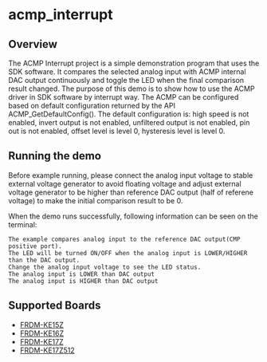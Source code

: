 # acmp_interrupt

## Overview
The ACMP Interrupt project is a simple demonstration program that uses the SDK software. It
compares the selected analog input with ACMP internal DAC output continuously and toggle the LED
when the final comparison result changed. The purpose of this demo is to show how to use the
ACMP driver in SDK software by interrupt way. The ACMP can be configured based on default
configuration returned by the API ACMP_GetDefaultConfig(). The default configuration is: high
speed is not enabled, invert output is not enabled, unfiltered output is not enabled, pin out
is not enabled, offset level is level 0, hysteresis level is level 0.

## Running the demo
Before example running, please connect the analog input voltage to stable external voltage generator
to avoid floating voltage and adjust external voltage generator to be higher than reference DAC output
(half of referene voltage) to make the initial comparison result to be 0.

When the demo runs successfully, following information can be seen on the terminal:

~~~~~~~~~~~~~~~~~~~~~~~~~~~~~
The example compares analog input to the reference DAC output(CMP positive port).
The LED will be turned ON/OFF when the analog input is LOWER/HIGHER than the DAC output.
Change the analog input voltage to see the LED status.
The analog input is LOWER than DAC output
The analog input is HIGHER than DAC output
~~~~~~~~~~~~~~~~~~~~~~~~~~~~~

## Supported Boards
- [FRDM-KE15Z](../../../_boards/frdmke15z/driver_examples/acmp/interrupt/example_board_readme.md)
- [FRDM-KE16Z](../../../_boards/frdmke16z/driver_examples/acmp/interrupt/example_board_readme.md)
- [FRDM-KE17Z](../../../_boards/frdmke17z/driver_examples/acmp/interrupt/example_board_readme.md)
- [FRDM-KE17Z512](../../../_boards/frdmke17z512/driver_examples/acmp/interrupt/example_board_readme.md)

